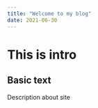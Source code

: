 ```yaml
---
title: "Welcome to my blog"
date: 2021-06-30
---
```

# This is intro
## Basic text
Description about site
